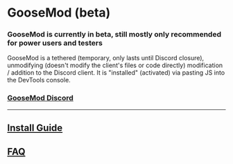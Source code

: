 # GooseMod (beta)

### **GooseMod is currently in beta, still mostly only recommended for power users and testers**

GooseMod is a tethered (temporary, only lasts until Discord closure), unmodifying (doesn't modify the client's files or code directly) modification / addition to the Discord client. It is "installed" (activated) via pasting JS into the DevTools console.

### [GooseMod Discord](https://discord.gg/neMncS2)

---

## [Install Guide](https://gitdab.com/duck/GooseMod/wiki/Install-Guide)

## [FAQ](https://gitdab.com/duck/GooseMod/wiki/FAQ)